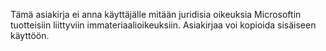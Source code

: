 Tämä asiakirja ei anna käyttäjälle mitään juridisia oikeuksia Microsoftin tuotteisiin liittyviin immateriaalioikeuksiin. Asiakirjaa voi kopioida sisäiseen käyttöön.